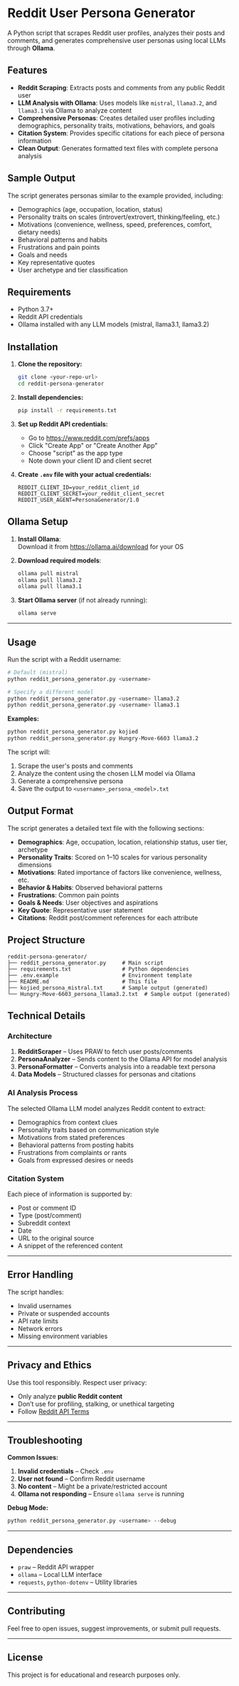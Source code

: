 
# Reddit User Persona Generator

A Python script that scrapes Reddit user profiles, analyzes their posts and comments, and generates comprehensive user personas using local LLMs through **Ollama**.

## Features

- **Reddit Scraping**: Extracts posts and comments from any public Reddit user  
- **LLM Analysis with Ollama**: Uses models like `mistral`, `llama3.2`, and `llama3.1` via Ollama to analyze content  
- **Comprehensive Personas**: Creates detailed user profiles including demographics, personality traits, motivations, behaviors, and goals  
- **Citation System**: Provides specific citations for each piece of persona information  
- **Clean Output**: Generates formatted text files with complete persona analysis  

## Sample Output

The script generates personas similar to the example provided, including:
- Demographics (age, occupation, location, status)
- Personality traits on scales (introvert/extrovert, thinking/feeling, etc.)
- Motivations (convenience, wellness, speed, preferences, comfort, dietary needs)
- Behavioral patterns and habits
- Frustrations and pain points
- Goals and needs
- Key representative quotes
- User archetype and tier classification

## Requirements

- Python 3.7+
- Reddit API credentials
- Ollama installed with any LLM models (mistral, llama3.1, llama3.2)

## Installation

1. **Clone the repository:**
   ```bash
   git clone <your-repo-url>
   cd reddit-persona-generator
   ```

2. **Install dependencies:**
   ```bash
   pip install -r requirements.txt
   ```

3. **Set up Reddit API credentials:**
   - Go to https://www.reddit.com/prefs/apps
   - Click "Create App" or "Create Another App"
   - Choose "script" as the app type
   - Note down your client ID and client secret

4. **Create `.env` file with your actual credentials:**
   ```
   REDDIT_CLIENT_ID=your_reddit_client_id
   REDDIT_CLIENT_SECRET=your_reddit_client_secret
   REDDIT_USER_AGENT=PersonaGenerator/1.0
   ```

## Ollama Setup

1. **Install Ollama**:  
   Download it from https://ollama.ai/download for your OS

2. **Download required models**:
   ```bash
   ollama pull mistral
   ollama pull llama3.2
   ollama pull llama3.1
   ```

3. **Start Ollama server** (if not already running):
   ```bash
   ollama serve
   ```

---

## Usage

Run the script with a Reddit username:

```bash
# Default (mistral)
python reddit_persona_generator.py <username>

# Specify a different model
python reddit_persona_generator.py <username> llama3.2
python reddit_persona_generator.py <username> llama3.1
```

**Examples:**
```bash
python reddit_persona_generator.py kojied
python reddit_persona_generator.py Hungry-Move-6603 llama3.2
```

The script will:
1. Scrape the user's posts and comments  
2. Analyze the content using the chosen LLM model via Ollama  
3. Generate a comprehensive persona  
4. Save the output to `<username>_persona_<model>.txt`

## Output Format

The script generates a detailed text file with the following sections:

- **Demographics**: Age, occupation, location, relationship status, user tier, archetype  
- **Personality Traits**: Scored on 1–10 scales for various personality dimensions  
- **Motivations**: Rated importance of factors like convenience, wellness, etc.  
- **Behavior & Habits**: Observed behavioral patterns  
- **Frustrations**: Common pain points  
- **Goals & Needs**: User objectives and aspirations  
- **Key Quote**: Representative user statement  
- **Citations**: Reddit post/comment references for each attribute  

## Project Structure

```
reddit-persona-generator/
├── reddit_persona_generator.py     # Main script
├── requirements.txt                # Python dependencies
├── .env.example                    # Environment template
├── README.md                       # This file
├── kojied_persona_mistral.txt      # Sample output (generated)
└── Hungry-Move-6603_persona_llama3.2.txt  # Sample output (generated)
```

## Technical Details

### Architecture

1. **RedditScraper** – Uses PRAW to fetch user posts/comments  
2. **PersonaAnalyzer** – Sends content to the Ollama API for model analysis  
3. **PersonaFormatter** – Converts analysis into a readable text persona  
4. **Data Models** – Structured classes for personas and citations  

### AI Analysis Process

The selected Ollama LLM model analyzes Reddit content to extract:
- Demographics from context clues  
- Personality traits based on communication style  
- Motivations from stated preferences  
- Behavioral patterns from posting habits  
- Frustrations from complaints or rants  
- Goals from expressed desires or needs  

### Citation System

Each piece of information is supported by:
- Post or comment ID  
- Type (post/comment)  
- Subreddit context  
- Date  
- URL to the original source  
- A snippet of the referenced content  

---

## Error Handling

The script handles:
- Invalid usernames  
- Private or suspended accounts  
- API rate limits  
- Network errors  
- Missing environment variables  

---

## Privacy and Ethics

Use this tool responsibly. Respect user privacy:

- Only analyze **public Reddit content**  
- Don’t use for profiling, stalking, or unethical targeting  
- Follow [Reddit API Terms](https://www.reddit.com/wiki/api-terms)  

---

## Troubleshooting

**Common Issues:**

1. **Invalid credentials** – Check `.env`  
2. **User not found** – Confirm Reddit username  
3. **No content** – Might be a private/restricted account  
4. **Ollama not responding** – Ensure `ollama serve` is running  

**Debug Mode:**
```bash
python reddit_persona_generator.py <username> --debug
```

---

## Dependencies

- `praw` – Reddit API wrapper  
- `ollama` – Local LLM interface  
- `requests`, `python-dotenv` – Utility libraries

---

## Contributing

Feel free to open issues, suggest improvements, or submit pull requests.

---

## License

This project is for educational and research purposes only.
